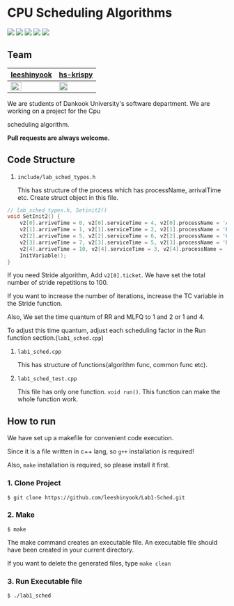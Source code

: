# CPU Scheduling Algorithms

<img src="https://img.shields.io/github/issues/leeshinyook/Lab1-Sched"> <img src="https://img.shields.io/github/forks/leeshinyook/Lab1-Sched"> <img src="https://img.shields.io/github/stars/leeshinyook/Lab1-Sched"> <img src="https://img.shields.io/github/last-commit/leeshinyook/Lab1-Sched"> <img src="https://img.shields.io/github/repo-size/leeshinyook/Lab1-Sched">

## Team

| [leeshinyook](https://github.com/leeshinyook)                | [hs-krispy](https://github.com/hs-krispy)                    |
| ------------------------------------------------------------ | ------------------------------------------------------------ |
| <img src="https://avatars3.githubusercontent.com/u/55838461?s=400&u=06a56002fd08e659a979557ea8d8a79efe9ba1ec&v=4" width="50%" align="center"> | <img align="center" src="https://avatars0.githubusercontent.com/u/58063806?s=400&v=4" width="50%"> |

We are students of Dankook University's software department. We are working on a project for the Cpu 

scheduling algorithm.

**Pull requests are always welcome.**

## Code Structure

1. `include/lab_sched_types.h` 

   This has structure of the process which has processName, arrivalTime etc. Create struct object in this file. 

~~~c++
// lab_sched_types.h, Setinit2()
void SetInit2() {
    v2[0].arriveTime = 0, v2[0].serviceTime = 4, v2[0].processName = 'A'
    v2[1].arriveTime = 1, v2[1].serviceTime = 2, v2[1].processName = 'B'
    v2[2].arriveTime = 5, v2[2].serviceTime = 6, v2[2].processName = 'C'
    v2[3].arriveTime = 7, v2[3].serviceTime = 5, v2[3].processName = 'D'
    v2[4].arriveTime = 10, v2[4].serviceTime = 3, v2[4].processName = 'E'
    InitVariable();
}
~~~

If you need Stride algorithm, Add `v2[0].ticket`. We have set the total number of stride repetitions to 100.

If you want to increase the number of iterations, increase the TC variable in the Stride function.

Also, We set the time quantum of RR and MLFQ to 1 and 2 or 1 and 4. 

To adjust this time quantum, adjust each scheduling factor in the Run function section.(`lab1_sched.cpp`)

1. `lab1_sched.cpp`

   This has structure of functions(algorithm func, common func etc).

2. `lab1_sched_test.cpp`

   This file has only one function. `void run()`. This function can make the whole function work.



## How to run

We have set up a makefile for convenient code execution.

Since it is a file written in c++ lang, so `g++` installation is required!

Also, `make` installation is required, so please install it first.

### 1. Clone Project

~~~
$ git clone https://github.com/leeshinyook/Lab1-Sched.git
~~~

### 2. Make 

~~~
$ make
~~~

The make command creates an executable file.
An executable file should have been created in your current directory.

If you want to delete the generated files, type  `make clean`

### 3. Run Executable file

~~~
$ ./lab1_sched
~~~

































































